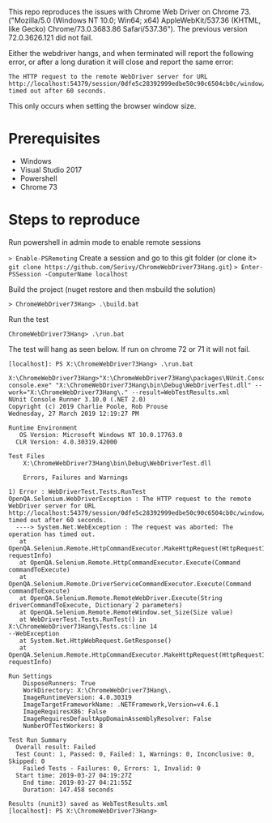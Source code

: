 This repo reproduces the issues with Chrome Web Driver on Chrome 73. ("Mozilla/5.0 (Windows NT 10.0; Win64; x64) AppleWebKit/537.36 (KHTML, like Gecko) Chrome/73.0.3683.86 Safari/537.36"). The previous version 72.0.3626.121 did not fail.

Either the webdriver hangs, and when terminated will report the following error, or after a long duration it will close and report the same error:
```
The HTTP request to the remote WebDriver server for URL http://localhost:54379/session/0dfe5c28392999edbe50c90c6504cb0c/window/current/size timed out after 60 seconds.
```
This only occurs when setting the browser window size.

# Prerequisites
* Windows
* Visual Studio 2017
* Powershell
* Chrome 73

# Steps to reproduce
Run powershell in admin mode to enable remote sessions

`> Enable-PSRemoting`
Create a session and go to this git folder (or clone it> `git clone https://github.com/Serivy/ChromeWebDriver73Hang.git`)
`> Enter-PSSession -ComputerName localhost`

Build the project (nuget restore and then msbuild the solution)

`> ChromeWebDriver73Hang> .\build.bat`

Run the test

`ChromeWebDriver73Hang> .\run.bat`

The test will hang as seen below.
If run on chrome 72 or 71 it will not fail.

```
[localhost]: PS X:\ChromeWebDriver73Hang> .\run.bat

X:\ChromeWebDriver73Hang>"X:\ChromeWebDriver73Hang\packages\NUnit.ConsoleRunner.3.10.0\tools\nunit3-console.exe" "X:\ChromeWebDriver73Hang\bin\Debug\WebDriverTest.dll" --work="X:\ChromeWebDriver73Hang\." --result=WebTestResults.xml
NUnit Console Runner 3.10.0 (.NET 2.0)
Copyright (c) 2019 Charlie Poole, Rob Prouse
Wednesday, 27 March 2019 12:19:27 PM

Runtime Environment
   OS Version: Microsoft Windows NT 10.0.17763.0
  CLR Version: 4.0.30319.42000

Test Files
    X:\ChromeWebDriver73Hang\bin\Debug\WebDriverTest.dll

    Errors, Failures and Warnings

1) Error : WebDriverTest.Tests.RunTest
OpenQA.Selenium.WebDriverException : The HTTP request to the remote WebDriver server for URL http://localhost:54379/session/0dfe5c28392999edbe50c90c6504cb0c/window/current/size timed out after 60 seconds.
  ----> System.Net.WebException : The request was aborted: The operation has timed out.
   at OpenQA.Selenium.Remote.HttpCommandExecutor.MakeHttpRequest(HttpRequestInfo requestInfo)
   at OpenQA.Selenium.Remote.HttpCommandExecutor.Execute(Command commandToExecute)
   at OpenQA.Selenium.Remote.DriverServiceCommandExecutor.Execute(Command commandToExecute)
   at OpenQA.Selenium.Remote.RemoteWebDriver.Execute(String driverCommandToExecute, Dictionary`2 parameters)
   at OpenQA.Selenium.Remote.RemoteWindow.set_Size(Size value)
   at WebDriverTest.Tests.RunTest() in X:\ChromeWebDriver73Hang\Tests.cs:line 14
--WebException
   at System.Net.HttpWebRequest.GetResponse()
   at OpenQA.Selenium.Remote.HttpCommandExecutor.MakeHttpRequest(HttpRequestInfo requestInfo)

Run Settings
    DisposeRunners: True
    WorkDirectory: X:\ChromeWebDriver73Hang\.
    ImageRuntimeVersion: 4.0.30319
    ImageTargetFrameworkName: .NETFramework,Version=v4.6.1
    ImageRequiresX86: False
    ImageRequiresDefaultAppDomainAssemblyResolver: False
    NumberOfTestWorkers: 8

Test Run Summary
  Overall result: Failed
  Test Count: 1, Passed: 0, Failed: 1, Warnings: 0, Inconclusive: 0, Skipped: 0
    Failed Tests - Failures: 0, Errors: 1, Invalid: 0
  Start time: 2019-03-27 04:19:27Z
    End time: 2019-03-27 04:21:55Z
    Duration: 147.458 seconds

Results (nunit3) saved as WebTestResults.xml
[localhost]: PS X:\ChromeWebDriver73Hang>
```